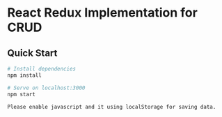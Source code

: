 
# React Redux Implementation for CRUD

## Quick Start

```bash
# Install dependencies
npm install

# Serve on localhost:3000
npm start

Please enable javascript and it using localStorage for saving data.
```
